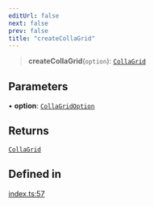 ```yaml
---
editUrl: false
next: false
prev: false
title: "createCollaGrid"
---
```


> **createCollaGrid**(`option`): [`CollaGrid`](/api/classes/collagrid/)

## Parameters

• **option**: [`CollaGridOption`](/api/interfaces/collagridoption/)

## Returns

[`CollaGrid`](/api/classes/collagrid/)

## Defined in

[index.ts:57](https://github.com/collagrid/colla-grid/blob/9f2c2f049f325de2a8d7b60e295da32f02dce673/packages/core/src/index.ts#L57)
